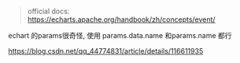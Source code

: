 > official docs:  https://echarts.apache.org/handbook/zh/concepts/event/

echart 的params很奇怪, 使用 params.data.name 和params.name 都行

https://blog.csdn.net/qq_44774831/article/details/116611935
